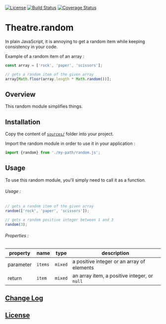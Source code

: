 [![License](https://img.shields.io/badge/license-MIT-blue.svg)](./LICENSE)
[![Build Status](https://travis-ci.org/deformhead/Theatre.random.svg?branch=master)](https://travis-ci.org/deformhead/Theatre.random)
[![Coverage Status](https://coveralls.io/repos/github/deformhead/Theatre.random/badge.svg?branch=master)](https://coveralls.io/github/deformhead/Theatre.random?branch=master)

# Theatre.random

In plain JavaScript, it is annoying to get a random item while keeping consistency in your code.

Example of a random item of an array :

```javascript
const array = ['rock', 'paper', 'scissors'];

// gets a random item of the given array
array[Math.floor(array.length * Math.random())];
```

## Overview

This random module simplifies things.

## Installation

Copy the content of [`sources/`](./sources) folder into your project.

Import the random module in order to use it in your application :

```javascript
import {random} from './my-path/random.js';
```

## Usage

To use this random module, you'll simply need to call it as a function.

###### Usage :

```javascript
// gets a random item of the given array
random(['rock', 'paper', 'scissors']);

// gets a random positive integer between 1 and 3
random(3);
```

###### Properties :

| property  | name   | type    | description                                  |
| --------- | ------ | ------- | -------------------------------------------- |
| parameter | `items`| `mixed` | a positive integer or an array of elements   |
| return    | `item` | `mixed` | an array item, a positive integer, or `null` |

## [Change Log](./CHANGELOG.md)

## [License](./LICENSE)
